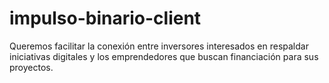 # impulso-binario-client
Queremos facilitar la conexión entre inversores interesados en respaldar iniciativas digitales y los emprendedores que buscan financiación para sus proyectos.
